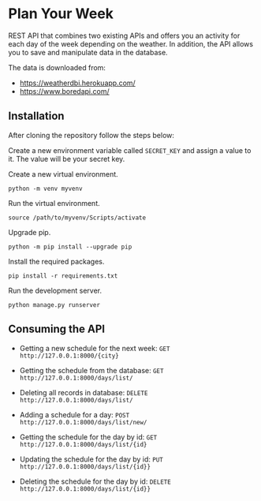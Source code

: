 # Plan Your Week

REST API that combines two existing APIs and offers you an activity for each day of the week depending on the weather. In addition, the API allows you to save and manipulate data in the database.


The data is downloaded from:
* https://weatherdbi.herokuapp.com/
* https://www.boredapi.com/


## Installation
After cloning the repository follow the steps below:

Create a new environment variable called `SECRET_KEY` and assign a value to it. The value will be your secret key.

Create a new virtual environment.
```
python -m venv myvenv
```
Run the virtual environment.
```
source /path/to/myvenv/Scripts/activate
```
Upgrade pip.
```
python -m pip install --upgrade pip
```
Install the required packages.
```
pip install -r requirements.txt
```
Run the development server.
```
python manage.py runserver
```

## Consuming the API

* Getting a new schedule for the next week:
  `GET http://127.0.0.1:8000/{city}`

* Getting the schedule from the database:
  `GET http://127.0.0.1:8000/days/list/`

* Deleting all records in database:
  `DELETE http://127.0.0.1:8000/days/list/`
  
* Adding a schedule for a day:
  `POST http://127.0.0.1:8000/days/list/new/`
  
* Getting the schedule for the day by id:
  `GET http://127.0.0.1:8000/days/list/{id}`
  
* Updating the schedule for the day by id:
  `PUT http://127.0.0.1:8000/days/list/{id}}`
  
* Deleting the schedule for the day by id:
  `DELETE http://127.0.0.1:8000/days/list/{id}}`
